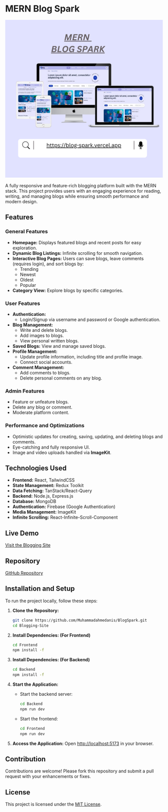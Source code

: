 # <a name="Title">MERN Blog Spark</a>

![Blog Spark Mockup](/Frontend/public/MockupTemplate.png)

A fully responsive and feature-rich blogging platform built with the MERN stack. This project provides users with an engaging experience for reading, writing, and managing blogs while ensuring smooth performance and modern design.

## Features

### General Features

- **Homepage:** Displays featured blogs and recent posts for easy exploration.
- **Dynamic Blog Listings:** Infinite scrolling for smooth navigation.
- **Interactive Blog Pages:** Users can save blogs, leave comments (requires login), and sort blogs by:
  - Trending
  - Newest
  - Oldest
  - Popular
- **Category View:** Explore blogs by specific categories.

### User Features

- **Authentication:**
  - Login/Signup via username and password or Google authentication.
- **Blog Management:**
  - Write and delete blogs.
  - Add images to blogs.
  - View personal written blogs.
- **Saved Blogs:** View and manage saved blogs.
- **Profile Management:**
  - Update profile information, including title and profile image.
  - Connect social accounts.
- **Comment Management:**
  - Add comments to blogs.
  - Delete personal comments on any blog.

### Admin Features

- Feature or unfeature blogs.
- Delete any blog or comment.
- Moderate platform content.

### Performance and Optimizations

- Optimistic updates for creating, saving, updating, and deleting blogs and comments.
- Eye-catching and fully responsive UI.
- Image and video uploads handled via **ImageKit**.

## Technologies Used

- **Frontend:** React, TailwindCSS
- **State Management:** Redux Toolkit
- **Data Fetching:** TanStack/React-Query
- **Backend:** Node.js, Express.js
- **Database:** MongoDB
- **Authentication:** Firebase (Google Authentication)
- **Media Management:** ImageKit
- **Infinite Scrolling:** React-Infinite-Scroll-Component

## Live Demo

[Visit the Blogging Site](https://blog-spark.vercel.app) 

## Repository

[GitHub Repository](https://github.com/Muhammadahmedanis/BlogSpark.git)

## Installation and Setup

To run the project locally, follow these steps:

1. **Clone the Repository:**

   ```bash
   git clone https://github.com/Muhammadahmedanis/BlogSpark.git
   cd Blogging-Site
   ```

2. **Install Dependencies: (For Frontend)**

   ```bash
   cd Frontend
   npm install -f
   ```

3. **Install Dependencies: (For Backend)**

   ```bash
   cd Backend
   npm install -f
   ```

6. **Start the Application:**

   - Start the backend server:
     ```bash
     cd Backend
     npm run dev
     ```
   - Start the frontend:
     ```bash
     cd Frontend
     npm run dev
     ```

7. **Access the Application:**
   Open [http://localhost:5173](http://localhost:5173) in your browser.

## Contribution

Contributions are welcome! Please fork this repository and submit a pull request with your enhancements or fixes.

## License

This project is licensed under the [MIT License](LICENSE).

